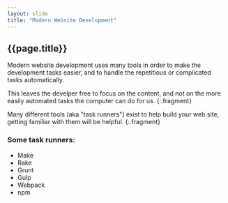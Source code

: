 ```yaml
---
layout: slide
title: "Modern Website Development"
---
```


<section>

## {{page.title}}

Modern website development uses many tools in order to make the
development tasks easier, and to handle the repetitious or
complicated tasks automatically.

This leaves the develper free to focus on the content, and not on
the more easily automated tasks the computer can do for us.
{:.fragment}

Many different tools (aka "task runners") exist to help build your web
site, getting familiar with them will be helpful.
{:.fragment}

</section>

<section>

### Some task runners:

* Make
* Rake
* Grunt
* Gulp
* Webpack
* npm

</section>
